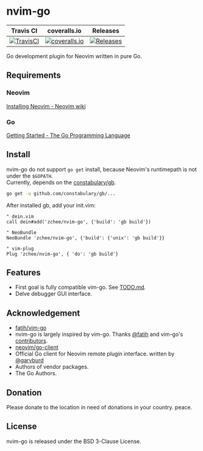 nvim-go
=======

| Travis CI                           | coveralls.io                                  | Releases                              |
|:-----------------------------------:|:---------------------------------------------:|:-------------------------------------:|
| [![TravisCI][travis-badge]][travis] | [![coveralls.io][coveralls-badge]][coveralls] | [![Releases][release-badge]][release] |

Go development plugin for Neovim written in pure Go.

Requirements
------------

### Neovim

[Installing Neovim - Neovim wiki](https://github.com/neovim/neovim/wiki/Installing-Neovim)

### Go

[Getting Started - The Go Programming Language](https://golang.org/doc/install)


Install
-------

nvim-go do not support `go get` install, because Neovim's runtimepath is not under the `$GOPATH`.  
Currently, depends on the [constabulary/gb](https://github.com/constabulary/gb).

```sh
go get -u github.com/constabulary/gb/...
```

After installed gb, add your init.vim:

```vim
" dein.vim
call dein#add('zchee/nvim-go', {'build': 'gb build'})

" NeoBundle
NeoBundle 'zchee/nvim-go', {'build': {'unix': 'gb build'}}

" vim-plug
Plug 'zchee/nvim-go', { 'do': 'gb build'}
```

Features
--------

- First goal is fully compatible vim-go. See [TODO.md](TODO.md#vim-go-compatible).
- Delve debugger GUI interface.

Acknowledgement
---------------

- [fatih/vim-go](https://github.com/fatih/vim-go)
 - nvim-go is largely inspired by vim-go. Thanks [@fatih](https://github.com/fatih) and vim-go's [contributors](https://github.com/fatih/vim-go/graphs/contributors).
- [neovim/go-client](https://github.com/neovim/go-client)
 - Official Go client for Neovim remote plugin interface. written by [@garyburd](https://github.com/garyburd)
- Authors of vendor packages.
- The Go Authors.

Donation
--------

Please donate to the location in need of donations in your country. peace.

License
-------

nvim-go is released under the BSD 3-Clause License.


[travis-badge]: https://img.shields.io/travis/zchee/nvim-go.svg?style=flat-square
[travis]: https://travis-ci.org/zchee/nvim-go
[coveralls-badge]: https://img.shields.io/coveralls/zchee/nvim-go.svg?style=flat-square
[coveralls]: https://coveralls.io/github/zchee/nvim-go?branch=master
[release-badge]: https://img.shields.io/github/release/zchee/nvim-go.svg?style=flat-square
[release]: https://github.com/zchee/nvim-go/releases
